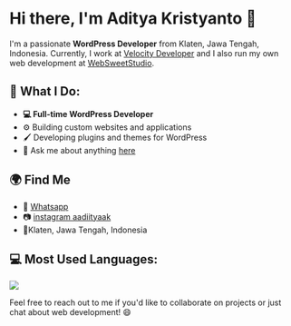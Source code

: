 # Hi there, I'm Aditya Kristyanto 👋

I'm a passionate **WordPress Developer** from Klaten, Jawa Tengah, Indonesia. Currently, I work at [Velocity Developer](https://velocitydeveloper.com) and I also run my own web development at [WebSweetStudio](https://websweetstudio.com).

## 🔧 What I Do:

- **💻 Full-time WordPress Developer**
- ⚙ Building custom websites and applications
- 🖌 Developing plugins and themes for WordPress
- 💬 Ask me about anything [here](https://github.com/aadiityaak/aadiityaak/issues)

## 🌍 Find Me

- 💬 [Whatsapp](https://wa.me/6287715567339)
- 📷 [instagram aadiityaak](https://instagram.com/aadiityaak)
- 📍Klaten, Jawa Tengah, Indonesia

## 💻 Most Used Languages:

<a href="https://github.com/aadiityaak/">
  <img src="https://github-readme-stats.vercel.app/api/top-langs/?username=aadiityaak&layout=donut&theme=buefy&hide_border=true" />
</a>

Feel free to reach out to me if you'd like to collaborate on projects or just chat about web development! 😄
